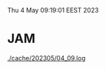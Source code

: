 Thu  4 May 09:19:01 EEST 2023
# JAM
<a href='./cache/202305/04_09.log'>./cache/202305/04_09.log</a>
